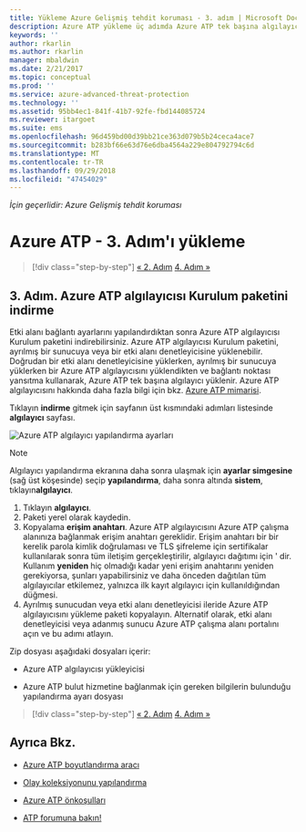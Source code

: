 ```yaml
---
title: Yükleme Azure Gelişmiş tehdit koruması - 3. adım | Microsoft Docs
description: Azure ATP yükleme üç adımda Azure ATP tek başına algılayıcı Kurulum paketini indirme yardımcı olur.
keywords: ''
author: rkarlin
ms.author: rkarlin
manager: mbaldwin
ms.date: 2/21/2017
ms.topic: conceptual
ms.prod: ''
ms.service: azure-advanced-threat-protection
ms.technology: ''
ms.assetid: 95bb4ec1-841f-41b7-92fe-fbd144085724
ms.reviewer: itargoet
ms.suite: ems
ms.openlocfilehash: 96d459bd00d39bb21ce363d079b5b24ceca4ace7
ms.sourcegitcommit: b283bf66e63d76e6dba4564a229e804792794c6d
ms.translationtype: MT
ms.contentlocale: tr-TR
ms.lasthandoff: 09/29/2018
ms.locfileid: "47454029"
---
```

*İçin geçerlidir: Azure Gelişmiş tehdit koruması*



# <a name="install-azure-atp---step-3"></a>Azure ATP - 3. Adım'ı yükleme

> [!div class="step-by-step"]
> [« 2. Adım](install-atp-step2.md)
> [4. Adım »](install-atp-step4.md)

## <a name="step-3-download-the-azure-atp-sensor-setup-package"></a>3. Adım. Azure ATP algılayıcısı Kurulum paketini indirme
Etki alanı bağlantı ayarlarını yapılandırdıktan sonra Azure ATP algılayıcısı Kurulum paketini indirebilirsiniz. Azure ATP algılayıcısı Kurulum paketini, ayrılmış bir sunucuya veya bir etki alanı denetleyicisine yüklenebilir. Doğrudan bir etki alanı denetleyicisine yüklerken, ayrılmış bir sunucuya yüklerken bir Azure ATP algılayıcısını yüklendikten ve bağlantı noktası yansıtma kullanarak, Azure ATP tek başına algılayıcı yüklenir. Azure ATP algılayıcısını hakkında daha fazla bilgi için bkz. [Azure ATP mimarisi](atp-architecture.md). 

Tıklayın **indirme** gitmek için sayfanın üst kısmındaki adımları listesinde **algılayıcı** sayfası.

![Azure ATP algılayıcı yapılandırma ayarları](media/atp-sensor-config.png)

> [!NOTE] 
> Algılayıcı yapılandırma ekranına daha sonra ulaşmak için **ayarlar simgesine** (sağ üst köşesinde) seçip **yapılandırma**, daha sonra altında **sistem**, tıklayın**algılayıcı**.  

1.  Tıklayın **algılayıcı**.
2.  Paketi yerel olarak kaydedin.
3.  Kopyalama **erişim anahtarı**. Azure ATP algılayıcısını Azure ATP çalışma alanınıza bağlanmak erişim anahtarı gereklidir. Erişim anahtarı bir bir kerelik parola kimlik doğrulaması ve TLS şifreleme için sertifikalar kullanılarak sonra tüm iletişim gerçekleştirilir, algılayıcı dağıtımı için ' dir. Kullanım **yeniden** hiç olmadığı kadar yeni erişim anahtarını yeniden gerekiyorsa, şunları yapabilirsiniz ve daha önceden dağıtılan tüm algılayıcılar etkilemez, yalnızca ilk kayıt algılayıcı için kullanıldığından düğmesi.
4.  Ayrılmış sunucudan veya etki alanı denetleyicisi ileride Azure ATP algılayıcısını yükleme paketi kopyalayın. Alternatif olarak, etki alanı denetleyicisi veya adanmış sunucu Azure ATP çalışma alanı portalını açın ve bu adımı atlayın.

Zip dosyası aşağıdaki dosyaları içerir:

-   Azure ATP algılayıcısı yükleyicisi

-   Azure ATP bulut hizmetine bağlanmak için gereken bilgilerin bulunduğu yapılandırma ayarı dosyası


> [!div class="step-by-step"]
> [« 2. Adım](install-atp-step2.md)
> [4. Adım »](install-atp-step4.md)


## <a name="see-also"></a>Ayrıca Bkz.

- [Azure ATP boyutlandırma aracı](http://aka.ms/aatpsizingtool)

- [Olay koleksiyonunu yapılandırma](configure-event-collection.md)

- [Azure ATP önkoşulları](atp-prerequisites.md)

- [ATP forumuna bakın!](https://aka.ms/azureatpcommunity)